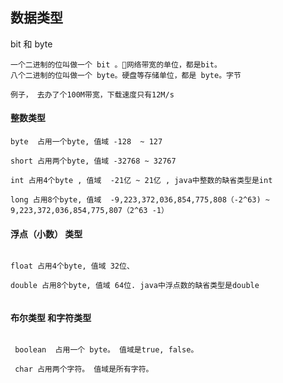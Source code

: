 ## 数据类型


bit 和 byte

```
一个二进制的位叫做一个 bit 。网络带宽的单位，都是bit。
八个二进制的位叫做一个 byte。硬盘等存储单位，都是 byte。字节

例子， 去办了个100M带宽，下载速度只有12M/s

```

####  整数类型

```
byte  占用一个byte, 值域 -128  ~ 127

short 占用两个byte, 值域 -32768 ~ 32767

int 占用4个byte , 值域  -21亿 ~ 21亿 , java中整数的缺省类型是int

long 占用8个byte, 值域  -9,223,372,036,854,775,808（-2^63) ~ 9,223,372,036,854,775,807（2^63 -1）

```

#### 浮点（小数） 类型

```

float 占用4个byte, 值域 32位、

double 占用8个byte, 值域 64位. java中浮点数的缺省类型是double


```

#### 布尔类型 和字符类型

```

 boolean  占用一个 byte。 值域是true, false。

 char 占用两个字符。 值域是所有字符。

```